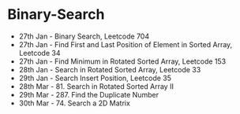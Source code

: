# Binary-Search

- 27th Jan - Binary Search, Leetcode 704
- 27th Jan - Find First and Last Position of Element in Sorted Array, Leetcode 34
- 27th Jan - Find Minimum in Rotated Sorted Array, Leetcode 153
- 28th Jan - Search in Rotated Sorted Array, Leetcode 33
- 29th Jan - Search Insert Position, Leetcode 35
- 28th Mar - 81. Search in Rotated Sorted Array II
- 29th Mar - 287. Find the Duplicate Number
- 30th Mar - 74. Search a 2D Matrix
